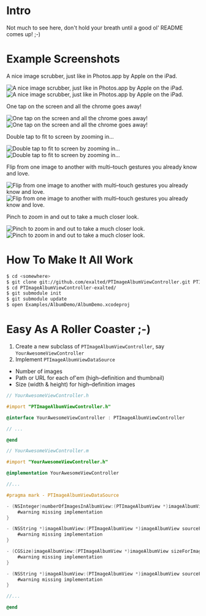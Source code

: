 Intro
=====

Not much to see here, don't hold your breath until a good ol' README comes up! ;-)

Example Screenshots
===================

A nice image scrubber, just like in Photos.app by Apple on the iPad.

![A nice image scrubber, just like in Photos.app by Apple on the iPad.](http://exalted.github.com/PTImageAlbumViewController/ss1-iPad.png "A nice image scrubber, just like in Photos.app by Apple on the iPad.")
![A nice image scrubber, just like in Photos.app by Apple on the iPad.](http://exalted.github.com/PTImageAlbumViewController/ss1-iPhone.png "A nice image scrubber, just like in Photos.app by Apple on the iPad.")

One tap on the screen and all the chrome goes away!

![One tap on the screen and all the chrome goes away!](http://exalted.github.com/PTImageAlbumViewController/ss2-iPad.png "One tap on the screen and all the chrome goes away!")
![One tap on the screen and all the chrome goes away!](http://exalted.github.com/PTImageAlbumViewController/ss2-iPhone.png "One tap on the screen and all the chrome goes away!")

Double tap to fit to screen by zooming in...

![Double tap to fit to screen by zooming in...](http://exalted.github.com/PTImageAlbumViewController/ss3-iPad.png "Double tap to fit to screen by zooming in...")
![Double tap to fit to screen by zooming in...](http://exalted.github.com/PTImageAlbumViewController/ss3-iPhone.png "Double tap to fit to screen by zooming in...")

Flip from one image to another with multi–touch gestures you already know and love.

![Flip from one image to another with multi–touch gestures you already know and love.](http://exalted.github.com/PTImageAlbumViewController/ss4-iPad.png "Flip from one image to another with multi–touch gestures you already know and love.")
![Flip from one image to another with multi–touch gestures you already know and love.](http://exalted.github.com/PTImageAlbumViewController/ss4-iPhone.png "Flip from one image to another with multi–touch gestures you already know and love.")

Pinch to zoom in and out to take a much closer look.

![Pinch to zoom in and out to take a much closer look.](http://exalted.github.com/PTImageAlbumViewController/ss5-iPad.png "Pinch to zoom in and out to take a much closer look.")
![Pinch to zoom in and out to take a much closer look.](http://exalted.github.com/PTImageAlbumViewController/ss5-iPhone.png "Pinch to zoom in and out to take a much closer look.")

How To Make It All Work
=======================

```bash
$ cd <somewhere>
$ git clone git://github.com/exalted/PTImageAlbumViewController.git PTImageAlbumViewController-exalted
$ cd PTImageAlbumViewController-exalted/
$ git submodule init
$ git submodule update
$ open Examples/AlbumDemo/AlbumDemo.xcodeproj
```

Easy As A Roller Coaster ;-)
============================

1. Create a new subclass of `PTImageAlbumViewController`, say `YourAwesomeViewController`
2. Implement `PTImageAlbumViewDataSource`
  * Number of images
  * Path or URL for each of'em (high–definition and thumbnail)
  * Size (width & height) for high–definition images

```objective-c
// YourAwesomeViewController.h

#import "PTImageAlbumViewController.h"

@interface YourAwesomeViewController : PTImageAlbumViewController

// ...

@end
```

```objective-c
// YourAwesomeViewController.m

#import "YourAwesomeViewController.h"

@implementation YourAwesomeViewController

//...

#pragma mark - PTImageAlbumViewDataSource

- (NSInteger)numberOfImagesInAlbumView:(PTImageAlbumView *)imageAlbumView {
    #warning missing implementation
}

- (NSString *)imageAlbumView:(PTImageAlbumView *)imageAlbumView sourceForImageAtIndex:(NSInteger)index {
    #warning missing implementation
}

- (CGSize)imageAlbumView:(PTImageAlbumView *)imageAlbumView sizeForImageAtIndex:(NSInteger)index {
    #warning missing implementation
}

- (NSString *)imageAlbumView:(PTImageAlbumView *)imageAlbumView sourceForThumbnailImageAtIndex:(NSInteger)index {
    #warning missing implementation
}

//...

@end
```
